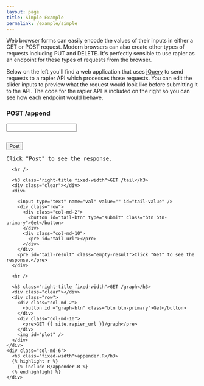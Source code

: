 ```yaml
---
layout: page
title: Simple Example
permalink: /example/simple
---
```


Web browser forms can easily encode the values of their inputs in either a GET or POST request. Modern browsers can also create other types of requests including PUT and DELETE. It's perfectly sensible to use rapier as an endpoint for these types of requests from the browser.

Below on the left you'll find a web application that uses [jQuery](http://jquery.com/) to send requests to a rapier API which processes those requests. You can edit the slider inputs to preview what the request would look like before submitting it to the API. The code for the rapier API is included on the right so you can see how each endpoint would behave.

  <div class="row">
    <div class="col-md-6 right-border">
      <h3 class="right-title fixed-width">POST /append</h3>
      <div class="clear"></div>
      <input type="text" name="val" value="" id="post-value" />
      <pre id="value-url"></pre>
      <div class="row">
        <div class="col-md-2">
          <button id="post-btn" type="submit" class="btn btn-primary">Post</button>
        </div>
        <div class="col-md-10">
          <pre id="post-result" class="empty-result">Click "Post" to see the response.</pre>
        </div>
      </div>

      <hr />

      <h3 class="right-title fixed-width">GET /tail</h3>
      <div class="clear"></div>
      <div>

        <input type="text" name="val" value="" id="tail-value" />
        <div class="row">
          <div class="col-md-2">
            <button id="tail-btn" type="submit" class="btn btn-primary">Get</button>
          </div>
          <div class="col-md-10">
            <pre id="tail-url"></pre>
          </div>
        </div>
        <pre id="tail-result" class="empty-result">Click "Get" to see the response.</pre>
      </div>
      
      <hr />

      <h3 class="right-title fixed-width">GET /graph</h3>
      <div class="clear"></div>
      <div class="row">
        <div class="col-md-2">
          <button id ="graph-btn" class="btn btn-primary">Get</button>
        </div>
        <div class="col-md-10">
          <pre>GET {{ site.rapier_url }}/graph</pre>
        </div>
        <img id="plot" />
      </div>
    </div>
    <div class="col-md-6">
      <h3 class="fixed-width">appender.R</h3>
      {% highlight r %}
        {% include R/appender.R %}
      {% endhighlight %}
    </div>
  </div>


<script type="text/javascript">
  $(function(){
    $("#post-value").ionRangeSlider({
      min: 1,
      max: 100,
      from: 50,
      onChange: function (data) {
        updatePostURLs();
      },
    });

    $("#tail-value").ionRangeSlider({
      min: 1,
      max: 50,
      from: 10,
      onChange: function (data) {
        updateTailURLs();
      },
    });

    function updatePostURLs(){
      var val = $('#post-value').val();
      $('#value-url').text('POST {val: ' + val + '} -> {{ site.rapier_url }}/append');
    }
    
    function updateTailURLs(){
      var val = $('#tail-value').val();
      $('#tail-url').text('GET {{ site.rapier_url }}/tail?n=' + val);
    }

    function updateOutput(res){
      if (res){
        $('#post-result').fadeOut(100).text(JSON.stringify(res)).removeClass('empty-result').fadeOut(100).fadeIn(100);
      }

      return $.get('{{ site.rapier_url }}/tail?n=' + $('#tail-value').val())
      .done(function(tail){
        $('#tail-result').text(JSON.stringify(tail)).removeClass('empty-result').fadeOut(100).fadeIn(100);
        $('#plot').attr('src', '{{ site.rapier_url }}/graph?t=' + new Date().getTime()).fadeOut(100).fadeIn(100);
      });
    }

    // init
    updatePostURLs();
    updateTailURLs();
    updateOutput();

    $('#tail-btn').click(function(){
      $.get('{{ site.rapier_url }}/tail?n=' + $('#tail-value').val())
      .done(function(tail){
        $('#tail-result').text(JSON.stringify(tail)).removeClass('empty-result').fadeOut(100).fadeIn(100);
      })
      .fail(function(err){
        console.log(err);
      });
    });

    $('#post-btn').click(function(){
      $.post('{{ site.rapier_url }}/append', {val: $('#post-value').val() })
      .done(function(res){
        updateOutput(res);
      })
      .fail(function(err){
        console.log(err);
      });
    })

    $('#graph-btn').click(function(){
      $('#plot').attr('src', '{{ site.rapier_url }}/graph?t=' + new Date().getTime()).fadeOut(100).fadeIn(100);
    });

  });
</script>
